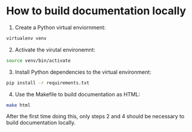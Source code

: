 # How to build documentation locally
1. Create a Python virtual enviornment:
```bash
virtualenv venv
```
2. Activate the virutal environemnt:
```bash
source venv/bin/activate
```
3. Install Python dependencies to the virtual environment:
```bash
pip install -r requirements.txt
```
4. Use the Makefile to build documentation as HTML:
```bash
make html
```

After the first time doing this, only steps 2 and 4 should be necessary to build documentation locally.
